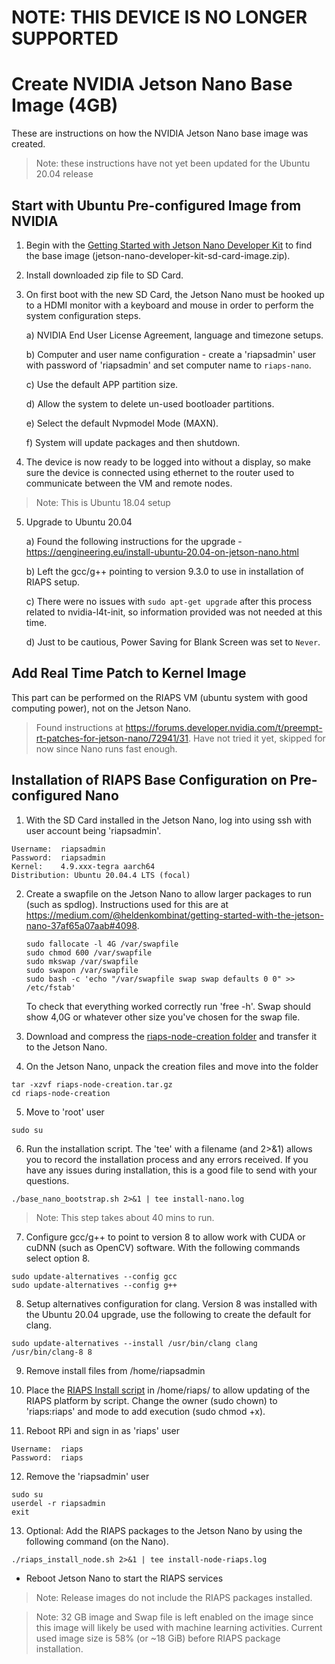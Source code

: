 # NOTE: THIS DEVICE IS NO LONGER SUPPORTED

# Create NVIDIA Jetson Nano Base Image (4GB)

These are instructions on how the NVIDIA Jetson Nano base image was created.  

> Note: these instructions have not yet been updated for the Ubuntu 20.04 release

## Start with Ubuntu Pre-configured Image from NVIDIA

1) Begin with the [Getting Started with Jetson Nano Developer Kit](https://developer.nvidia.com/embedded/learn/get-started-jetson-nano-devkit) to find the base image (jetson-nano-developer-kit-sd-card-image.zip).

2) Install downloaded zip file to SD Card.

3) On first boot with the new SD Card, the Jetson Nano must be hooked up to a HDMI monitor with a keyboard and mouse in order to perform the system configuration steps.

    a) NVIDIA End User License Agreement, language and timezone setups.

    b) Computer and user name configuration - create a 'riapsadmin' user with password of 'riapsadmin' and set computer name to `riaps-nano`.

    c) Use the default APP partition size.

    d) Allow the system to delete un-used bootloader partitions.

    e) Select the default Nvpmodel Mode (MAXN).

    f) System will update packages and then shutdown.

4) The device is now ready to be logged into without a display, so make sure the device is connected using ethernet to the router used to communicate between the VM and remote nodes.

>Note: This is Ubuntu 18.04 setup

5) Upgrade to Ubuntu 20.04

    a) Found the following instructions for the upgrade - https://qengineering.eu/install-ubuntu-20.04-on-jetson-nano.html

    b) Left the gcc/g++ pointing to version 9.3.0 to use in installation of RIAPS setup.  

    c) There were no issues with `sudo apt-get upgrade` after this process related to nvidia-l4t-init, so information provided was not needed at this time.

    d) Just to be cautious, Power Saving for Blank Screen was set to `Never`.

## Add Real Time Patch to Kernel Image

This part can be performed on the RIAPS VM (ubuntu system with good computing power), not on the Jetson Nano.

> Found instructions at https://forums.developer.nvidia.com/t/preempt-rt-patches-for-jetson-nano/72941/31.  Have not tried it yet, skipped for now since Nano runs fast enough.

## Installation of RIAPS Base Configuration on Pre-configured Nano

1) With the SD Card installed in the Jetson Nano, log into using ssh with user account being 'riapsadmin'.  
```
Username:  riapsadmin
Password:  riapsadmin
Kernel:    4.9.xxx-tegra aarch64
Distribution: Ubuntu 20.04.4 LTS (focal)
```

2) Create a swapfile on the Jetson Nano to allow larger packages to run (such as spdlog).  Instructions used for this are at https://medium.com/@heldenkombinat/getting-started-with-the-jetson-nano-37af65a07aab#4098.

    ```
    sudo fallocate -l 4G /var/swapfile
    sudo chmod 600 /var/swapfile
    sudo mkswap /var/swapfile
    sudo swapon /var/swapfile
    sudo bash -c 'echo "/var/swapfile swap swap defaults 0 0" >> /etc/fstab'
    ```

    To check that everything worked correctly run 'free -h'. Swap should show 4,0G or whatever other size you've chosen for the swap file.

3) Download and compress the [riaps-node-creation folder](https://github.com/RIAPS/riaps-integration/tree/master/riaps-node-creation) and transfer it to the Jetson Nano.

4) On the Jetson Nano, unpack the creation files and move into the folder

```
tar -xzvf riaps-node-creation.tar.gz
cd riaps-node-creation
```

5) Move to 'root' user

```
sudo su
```

6) Run the installation script. The 'tee' with a filename (and 2>&1) allows you to record the installation process and any errors received. If you have any issues during installation, this is a good file to send with your questions.

```
./base_nano_bootstrap.sh 2>&1 | tee install-nano.log
```

> Note: This step takes about 40 mins to run.

7) Configure gcc/g++ to point to version 8 to allow work with CUDA or cuDNN (such as OpenCV) software.  With the following commands select option 8.

```
sudo update-alternatives --config gcc
sudo update-alternatives --config g++
```

8) Setup alternatives configuration for clang.  Version 8 was installed with the Ubuntu 20.04 upgrade, use the following to create the default for clang.

```
sudo update-alternatives --install /usr/bin/clang clang /usr/bin/clang-8 8
```

9) Remove install files from /home/riapsadmin

10) Place the [RIAPS Install script](https://github.com/RIAPS/riaps-integration/blob/master/riaps-node-runtime/riaps_install_node.sh) in /home/riaps/ to allow updating of the RIAPS platform by script. Change the owner (sudo chown) to 'riaps:riaps' and mode to add execution (sudo chmod +x).

11) Reboot RPi and sign in as 'riaps' user

```
Username:  riaps
Password:  riaps
```

12) Remove the 'riapsadmin' user

```
sudo su
userdel -r riapsadmin
exit
```

13) Optional: Add the RIAPS packages to the Jetson Nano by using the following command (on the Nano).

```
./riaps_install_node.sh 2>&1 | tee install-node-riaps.log
```

- Reboot Jetson Nano to start the RIAPS services

> Note: Release images do not include the RIAPS packages installed.

> Note: 32 GB image and Swap file is left enabled on the image since this image will likely be used with machine learning activities. Current used image size is 58% (or ~18 GiB) before RIAPS package installation.
